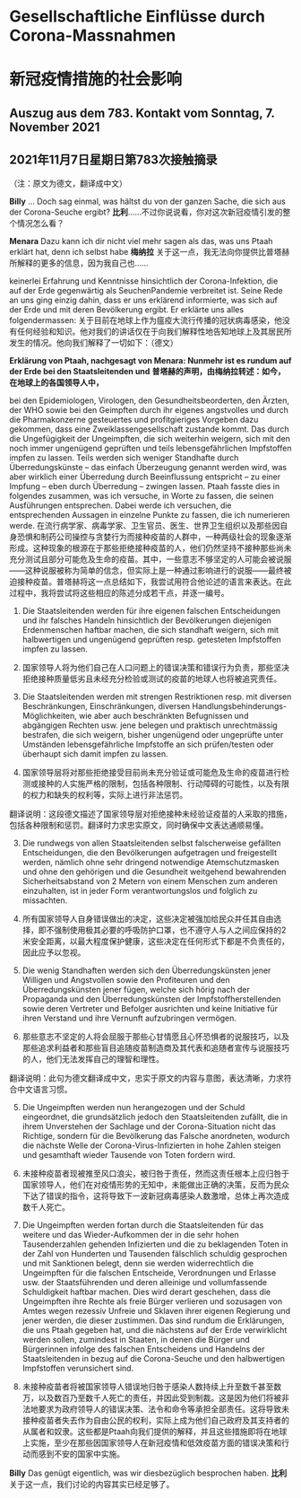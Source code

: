 # Gesellschaftliche Einflüsse durch Corona-Massnahmen
# 新冠疫情措施的社会影响

## Auszug aus dem 783. Kontakt vom Sonntag, 7. November 2021
## 2021年11月7日星期日第783次接触摘录

（注：原文为德文，翻译成中文）

**Billy** … Doch sag einmal, was hältst du von der ganzen Sache, die sich aus der Corona-Seuche ergibt?
**比利**……不过你说说看，你对这次新冠疫情引发的整个情况怎么看？

**Menara** Dazu kann ich dir nicht viel mehr sagen als das, was uns Ptaah erklärt hat, denn ich selbst habe
**梅纳拉** 关于这一点，我无法向你提供比普塔赫所解释的更多的信息，因为我自己也……

keinerlei Erfahrung und Kenntnisse hinsichtlich der Corona-Infektion, die auf der Erde gegenwärtig als SeuchenPandemie verbreitet ist. Seine Rede an uns ging einzig dahin, dass er uns erklärend informierte, was sich auf der Erde und mit deren Bevölkerung ergibt. Er erklärte uns alles folgendermassen:
关于目前在地球上作为瘟疫大流行传播的冠状病毒感染，他没有任何经验和知识。他对我们的讲话仅在于向我们解释性地告知地球上及其居民所发生的情况。他向我们解释了一切如下：（德文）

**Erklärung von Ptaah, nachgesagt von Menara: Nunmehr ist es rundum auf der Erde bei den Staatsleitenden und**
**普塔赫的声明，由梅纳拉转述：如今，在地球上的各国领导人中，**

bei den Epidemiologen, Virologen, den Gesundheitsbeorderten, den Ärzten, der WHO sowie bei den Geimpften durch ihr eigenes angstvolles und durch die Pharmakonzerne gesteuertes und profitgieriges Vorgeben dazu gekommen, dass eine Zweiklassengesellschaft zustande kommt. Das durch die Ungefügigkeit der Ungeimpften, die sich weiterhin weigern, sich mit den noch immer ungenügend geprüften und teils lebensgefährlichen Impfstoffen impfen zu lassen. Teils werden sich weniger Standhafte durch Überredungskünste – das einfach Überzeugung genannt werden wird, was aber wirklich einer Überredung durch Beeinflussung entspricht – zu einer Impfung – eben durch Überredung – zwingen lassen. Ptaah fasste dies in folgendes zusammen, was ich versuche, in Worte zu fassen, die seinen Ausführungen entsprechen. Dabei werde ich versuchen, die entsprechenden Aussagen in einzelne Punkte zu fassen, die ich numerieren werde.
在流行病学家、病毒学家、卫生官员、医生、世界卫生组织以及那些因自身恐惧和制药公司操控与贪婪行为而接种疫苗的人群中，一种两级社会的现象逐渐形成。这种现象的根源在于那些拒绝接种疫苗的人，他们仍然坚持不接种那些尚未充分测试且部分可能危及生命的疫苗。其中，一些意志不够坚定的人可能会被说服——这种说服被称为简单的信念，但实际上是一种通过影响进行的说服——最终被迫接种疫苗。普塔赫将这一点总结如下，我尝试用符合他论述的语言来表达。在此过程中，我将尝试将这些相应的陈述分成若干点，并逐一编号。

1. Die Staatsleitenden werden für ihre eigenen falschen Entscheidungen und ihr falsches Handeln hinsichtlich der Bevölkerungen diejenigen Erdenmenschen haftbar machen, die sich standhaft weigern, sich mit halbwertigen und ungenügend geprüften resp. getesteten Impfstoffen impfen zu lassen.
1. 国家领导人将为他们自己在人口问题上的错误决策和错误行为负责，那些坚决拒绝接种质量低劣且未经充分检验或测试的疫苗的地球人也将被追究责任。

2. Die Staatsleitenden werden mit strengen Restriktionen resp. mit diversen Beschränkungen, Einschränkungen, diversen Handlungsbehinderungs-Möglichkeiten, wie aber auch beschränkten Befugnissen und abgängigen Rechten usw. jene belegen und praktisch unrechtmässig bestrafen, die sich weigern, bisher ungenügend oder ungeprüfte unter Umständen lebensgefährliche Impfstoffe an sich prüfen/testen oder überhaupt sich damit impfen zu lassen.
2. 国家领导层将对那些拒绝接受目前尚未充分验证或可能危及生命的疫苗进行检测或接种的人实施严格的限制，包括各种限制、行动障碍的可能性，以及有限的权力和缺失的权利等，实际上进行非法惩罚。

翻译说明：这段德文描述了国家领导层对拒绝接种未经验证疫苗的人采取的措施，包括各种限制和惩罚。翻译时力求忠实原文，同时确保中文表达通顺易懂。

3. Die rundwegs von allen Staatsleitenden selbst falscherweise gefällten Entscheidungen, die den Bevölkerungen aufgetragen und freigestellt werden, nämlich ohne sehr dringend notwendige Atemschutzmasken und ohne den gehörigen und die Gesundheit weitgehend bewahrenden Sicherheitsabstand von 2 Metern von einem Menschen zum anderen einzuhalten, ist in jeder Form verantwortungslos und folglich zu missachten.
3. 所有国家领导人自身错误做出的决定，这些决定被强加给民众并任其自由选择，即不强制使用极其必要的呼吸防护口罩，也不遵守人与人之间应保持的2米安全距离，以最大程度保护健康，这些决定在任何形式下都是不负责任的，因此应予以忽视。

4. Die wenig Standhaften werden sich den Überredungskünsten jener Willigen und Angstvollen sowie den Profiteuren und den Überredungskünsten jener fügen, welche sich hörig nach der Propaganda und den Überredungskünsten der Impfstoffherstellenden sowie deren Vertreter und Befolger ausrichten und keine Initiative für ihren Verstand und ihre Vernunft aufzubringen vermögen.
4. 那些意志不坚定的人将会屈服于那些心甘情愿且心怀恐惧者的说服技巧，以及那些追求利益者和那些盲目追随疫苗制造商及其代表和追随者宣传与说服技巧的人，他们无法发挥自己的理智和理性。

翻译说明：此句为德文翻译成中文，忠实于原文的内容与意图，表达清晰，力求符合中文语言习惯。

5. Die Ungeimpften werden nun herangezogen und der Schuld eingeordnet, die grundsätzlich jedoch den Staatsleitenden zufällt, die in ihrem Unverstehen der Sachlage und der Corona-Situation nicht das Richtige, sondern für die Bevölkerung das Falsche anordneten, wodurch die nächste Welle der Corona-Virus-Infizierten in hohe Zahlen steigen und gesamthaft wieder Tausende von Toten fordern wird.
5. 未接种疫苗者现被推至风口浪尖，被归咎于责任，然而这责任根本上应归咎于国家领导人，他们在对疫情形势的无知中，未能做出正确的决策，反而为民众下达了错误的指令，这将导致下一波新冠病毒感染人数激增，总体上再次造成数千人死亡。

6. Die Ungeimpften werden fortan durch die Staatsleitenden für das weitere und das Wieder-Aufkommen der in die sehr hohen Tausenderzahlen gehenden Infizierten und die zu beklagenden Toten in der Zahl von Hunderten und Tausenden fälschlich schuldig gesprochen und mit Sanktionen belegt, denn sie werden widerrechtlich die Ungeimpften für die falschen Entscheide, Verordnungen und Erlasse usw. der Staatsführenden und deren alleinige und vollumfassende Schuldigkeit haftbar machen. Dies wird derart geschehen, dass die Ungeimpften ihre Rechte als freie Bürger verlieren und sozusagen von Amtes wegen rezessiv Unfreie und Sklaven ihrer eigenen Regierung und jener werden, die dieser zustimmen. Das sind rundum die Erklärungen, die uns Ptaah gegeben hat, und die nächstens auf der Erde verwirklicht werden sollen, zumindest in Staaten, in denen die Bürger und Bürgerinnen infolge des falschen Entscheidens und Handelns der Staatsleitenden in bezug auf die Corona-Seuche und den halbwertigen Impfstoffen verunsichert sind.
6. 未接种疫苗者将被国家领导人错误地归咎于感染人数持续上升至数千甚至数万，以及数百乃至数千人死亡的责任，并因此受到制裁。这是因为他们将被非法地要求为政府领导人的错误决策、法令和命令等承担全部责任。这将导致未接种疫苗者失去作为自由公民的权利，实际上成为他们自己政府及其支持者的从属者和奴隶。这些都是Ptaah向我们提供的解释，并且这些措施即将在地球上实施，至少在那些因国家领导人在新冠疫情和低效疫苗方面的错误决策和行动而感到不安的国家中实施。

**Billy** Das genügt eigentlich, was wir diesbezüglich besprochen haben.
**比利** 关于这一点，我们讨论的内容其实已经足够了。

